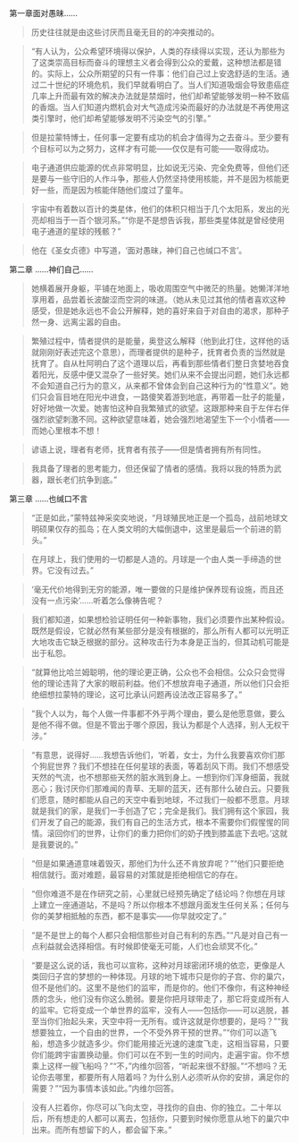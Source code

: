 第一章面对愚昧……

> 历史往往就是由这些讨厌而且毫无目的的冲突推动的。

> “有人认为，公众希望环境得以保护，人类的存续得以实现，还认为那些为了这类崇高目标而奋斗的理想主义者会得到公众的爱戴，这种想法都是错的。实际上，公众所期望的只有一件事：他们自己过上安逸舒适的生活。通过二十世纪的环境危机，我们早就看明白了。当人们知道吸烟会导致患癌症几率上升而最有效的解决办法就是禁烟时，他们却希望能够发明一种不致癌的香烟。当人们知道内燃机会对大气造成污染而最好的办法就是不再使用这类引擎时，他们却希望能够发明不污染空气的引擎。”

> 但是拉蒙特博士，任何事一定要有成功的机会才值得为之去奋斗。至少要有个目标可以为之努力，这样才有可能——仅仅是有可能——取得成功。

> 电子通道供应能源的优点非常明显，比如说无污染、完全免费等，但他们还是要与一些守旧的人作斗争，那些人仍然坚持使用核能，并不是因为核能更好一些，而是因为核能伴随他们度过了童年。

> 宇宙中有着数以百计的类星体，他们的体积只相当于几个太阳系，发出的光亮却相当于一百个银河系。”“你是不是想告诉我，那些类星体就是曾经使用电子通道的星球的残骸？”

> 他在《圣女贞德》中写道，‘面对愚昧，神们自己也缄口不言’。

第二章 ……神们自己……

> 她横着展开身躯，平铺在地面上，吸收周围空气中微茫的热量。她懒洋洋地享用着，品尝着长波酸涩而空洞的味道。（她从未见过其他的情者喜欢这种感受，但是她永远也不会公开解释，她的喜好来自于对自由的渴求，那种孑然一身、远离尘嚣的自由。

> 繁殖过程中，情者提供的是能量，奥登这么解释（他到此打住，这样他的话就刚刚好表述完这个意思），而理者提供的是种子，抚育者负责的当然就是抚育了。自从杜阿明白了这个道理以后，再看到那些情者们整日贪婪地吞食着阳光，反感中便又混杂了一些好笑。她们从来不会提出问题，她们永远都不会知道自己行为的意义，从来都不曾体会到自己这种行为的“性意义”。她们只会盲目地在阳光中进食，一路傻笑着游到地底，再带着一肚子的能量，好好地做一次爱。她害怕这种自我繁殖式的欲望。这跟那种来自于左伴右伴强烈欲望刺激不同。这种欲望意味着，她会强烈地渴望生下一个小情者——而她心里根本不想！

> 谚语上说，理者有老师，抚育者有孩子——但是情者拥有所有同性。

> 我具备了理者的思考能力，但还保留了情者的感情。我将以我的特质为武器，跟长老们抗争到底。”

第三章 ……也缄口不言

> “正是如此，”蒙特兹神采奕奕地说，“月球殖民地正是一个孤岛，战前地球文明硕果仅存的孤岛；在人类文明的大幅倒退中，这里是最后一个前进的箭头。”

> 在月球上，我们使用的一切都是人造的。月球是一个由人类一手缔造的世界。它没有过去。”

> ‘毫无代价地得到无穷的能源，唯一要做的只是维护保养现有设施，而且还没有一点污染’……听着怎么像祷告呢？

> 我们都知道，如果想检验证明任何一种新事物，我们必须要作出某种假设。既然是假设，它就必然有某些部分是没有根据的，那么所有人都可以光明正大地攻击它缺乏根据的部分。这种攻击行为本身是正当的，但其动机可能是出于私怨。

> “就算他比哈兰姆聪明，他的理论更正确，公众也不会相信。公众只会觉得他的理论违背了大家的眼前利益。他们不想放弃电子通道，所以他们只会拒绝细想拉蒙特的理论，这可比承认问题再设法改正容易多了。”

> ”我个人以为，每个人做一件事都不外乎两个理由，要么是他愿意做，要么是他不得不做。但是不管出于哪个原因，我认为都是个人选择，别人无权干涉。”

> “有意思，说得好……我想告诉他们，‘听着，女士，为什么我要喜欢你们那个狗屁世界？我们不想挂在任何星球的表面，等着刮风下雨。我们不想感受天然的气流，也不想那些天然的脏水溅到身上。一想到你们浑身细菌，我就恶心；我讨厌你们那难闻的青草、无聊的蓝天，还有那什么破白云。只要我们愿意，随时都能从自己的天空中看到地球，不过我们一般都不愿意。月球就是我们的家，是我们一手创造了它；完全是我们。我们拥有这个家园，我们开发了自己的能源，我们有自己的生活方式，根本不需要你们假惺惺的同情。滚回你们的世界，让你们的重力把你们的奶子拽到膝盖底下去吧。’这就是我要说的。”

> “但是如果通道意味着毁灭，那他们为什么还不肯放弃呢？”“他们只要拒绝相信就行。面对难题，最容易的对策就是拒绝相信它的存在。

> “但你难道不是在作研究之前，心里就已经预先确定了结论吗？你想在月球上建立一座通道站，不是吗？所以你根本不想跟月面发生任何关系；任何与你的美梦相抵触的东西，都不是事实——你早就咬定了。”

> “是不是世上的每个人都只会相信那些对自己有利的东西。”“凡是对自己有一点利益就会选择相信。有时候即使毫无可能，人们也会顽冥不化。”

> “要是这么说的话，我也可以宣称，这种对月球密闭环境的依恋，更像是人类回归子宫的梦想的一种体现。月球的地下城市只是你的子宫、你的巢穴，但不是他们的。这里不是他们的监牢，而是你的。他们不像你，有这种神经质的念头，他们没有你这么脆弱。要是你把月球带走了，那它将变成所有人的监牢。它将变成一个单世界的监牢，没有人——包括你——可以逃脱，甚至当你们抬起头来，天空中将一无所有。或许这就是你想要的，是吗？”“我想要独立，一个自由的世界，一个不受外界干预的世界。”“你们可以造飞船，想造多少就造多少。你们能用接近光速的速度飞走，这相当容易，只要你们能跨宇宙置换动量。你们可以在不到一生的时间内，走遍宇宙。你不想乘上这样一艘飞船吗？”“不，”内维尔回答，“听起来很不舒服。”“不想吗？无论你去哪里，都要所有人陪着吗？为什么别人必须听从你的安排，满足你的需要？”“因为事情本该如此。”内维尔回答。

> 没有人拦着你，你尽可以飞向太空，寻找你的自由、你的独立。二十年以后，所有想走的人都可以离去，包括你，只要到时候你愿意从地下的巢穴中出来。而所有想留下的人，都会留下来。”

